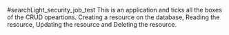  #searchLight_security_job_test 
This is an application and ticks all the boxes of the CRUD opeartions.
Creating a resource on the database,
Reading the resource,
Updating the resource and
Deleting the resource.
